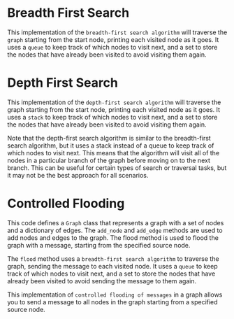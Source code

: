 # Breadth First Search

This implementation of the `breadth-first search algorithm` will traverse the `graph` starting from the start node, printing each visited node as it goes. It uses a `queue` to keep track of which nodes to visit next, and a set to store the nodes that have already been visited to avoid visiting them again.

# Depth First Search

This implementation of the `depth-first search algorithm` will traverse the graph starting from the start node, printing each visited node as it goes. It uses a `stack` to keep track of which nodes to visit next, and a set to store the nodes that have already been visited to avoid visiting them again.

Note that the depth-first search algorithm is similar to the breadth-first search algorithm, but it uses a stack instead of a queue to keep track of which nodes to visit next. This means that the algorithm will visit all of the nodes in a particular branch of the graph before moving on to the next branch. This can be useful for certain types of search or traversal tasks, but it may not be the best approach for all scenarios.
# Controlled Flooding

This code defines a `Graph` class that represents a graph with a set of nodes and a dictionary of edges. The `add_node` and `add_edge` methods are used to add nodes and edges to the graph. The flood method is used to flood the graph with a message, starting from the specified source node.

The `flood` method uses a `breadth-first search algorithm` to traverse the graph, sending the message to each visited node. It uses a `queue` to keep track of which nodes to visit next, and a set to store the nodes that have already been visited to avoid sending the message to them again.

This implementation of `controlled flooding of messages` in a graph allows you to send a message to all nodes in the graph starting from a specified source node.